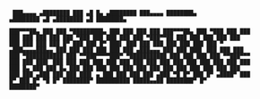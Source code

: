 <small><code>
███▄▄▄▄      ▄████████     ███        ▄█    █▄       ▄████████ ███▄▄▄▄        ████████▄     ▄████████  ▄█        ▄████████  ▄█  ████████▄  
███▀▀▀██▄   ███    ███ ▀█████████▄   ███    ███     ███    ███ ███▀▀▀██▄      ███   ▀███   ███    ███ ███       ███    ███ ███  ███   ▀███ 
███   ███   ███    ███    ▀███▀▀██   ███    ███     ███    ███ ███   ███      ███    ███   ███    █▀  ███       ███    █▀  ███▌ ███    ███ 
███   ███   ███    ███     ███   ▀  ▄███▄▄▄▄███▄▄   ███    ███ ███   ███      ███    ███  ▄███▄▄▄     ███       ███        ███▌ ███    ███ 
███   ███ ▀███████████     ███     ▀▀███▀▀▀▀███▀  ▀███████████ ███   ███      ███    ███ ▀▀███▀▀▀     ███       ███        ███▌ ███    ███ 
███   ███   ███    ███     ███       ███    ███     ███    ███ ███   ███      ███    ███   ███    █▄  ███       ███    █▄  ███  ███    ███ 
███   ███   ███    ███     ███       ███    ███     ███    ███ ███   ███      ███   ▄███   ███    ███ ███▌    ▄ ███    ███ ███  ███   ▄███ 
 ▀█   █▀    ███    █▀     ▄████▀     ███    █▀      ███    █▀   ▀█   █▀       ████████▀    ██████████ █████▄▄██ ████████▀  █▀   ████████▀  
                                                                                                                                      
</code></small>